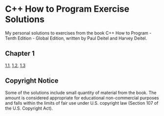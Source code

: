 # C++ How to Program Exercise Solutions

My personal solutions to exercises from the book C++ How to Program - Tenth Edition - Global Edition, written by Paul Deitel and Harvey Deitel.

## Chapter 1

[1.1](chapter-01/exercise-01-01/exercise-01-01.md),
[1.2](chapter-01/exercise-01-02/exercise-01-02.md),
[1.3](chapter-01/exercise-01-03/exercise-01-03.md)

## Copyright Notice

Some of the solutions include small quantity of material from the book. The amount is considered appropriate for educational non-commercial purposes and falls within the limits of fair use under U.S. copyright law (Section 107 of the U.S. Copyright Act).